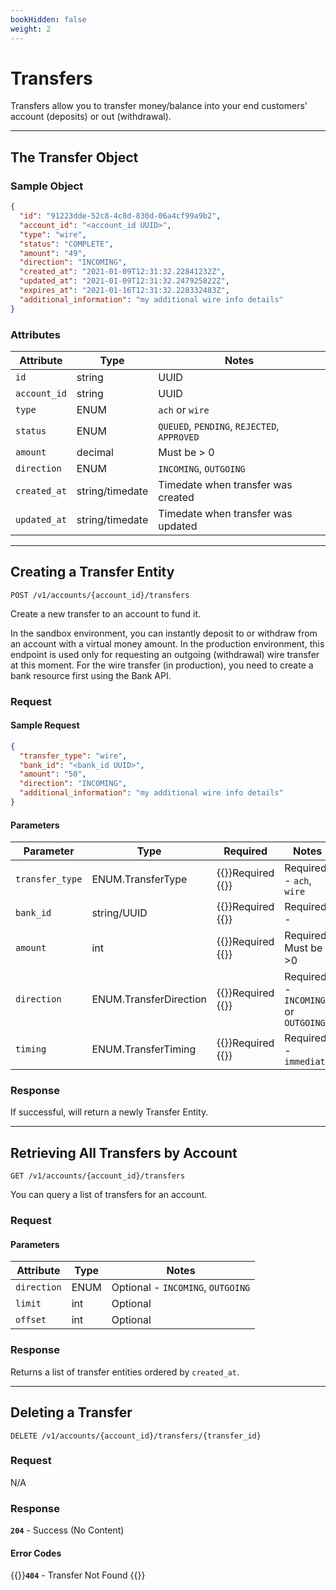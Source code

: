 ```yaml
---
bookHidden: false
weight: 2
---
```


# Transfers

Transfers allow you to transfer money/balance into your end customers' account (deposits) or out (withdrawal).

---

## The Transfer Object

### Sample Object

```json
{
  "id": "91223dde-52c8-4c8d-830d-06a4cf99a9b2",
  "account_id": "<account_id UUID>",
  "type": "wire",
  "status": "COMPLETE",
  "amount": "49",
  "direction": "INCOMING",
  "created_at": "2021-01-09T12:31:32.22841232Z",
  "updated_at": "2021-01-09T12:31:32.247925822Z",
  "expires_at": "2021-01-16T12:31:32.228332483Z",
  "additional_information": "my additional wire info details"
}
```

### Attributes

| Attribute    | Type            | Notes                                       |
| ------------ | --------------- | ------------------------------------------- |
| `id`         | string          | UUID                                        |
| `account_id` | string          | UUID                                        |
| `type`       | ENUM            | `ach` or `wire`                             |
| `status`     | ENUM            | `QUEUED`, `PENDING`, `REJECTED`, `APPROVED` |
| `amount`     | decimal         | Must be > 0                                 |
| `direction`  | ENUM            | `INCOMING`, `OUTGOING`                      |
| `created_at` | string/timedate | Timedate when transfer was created          |
| `updated_at` | string/timedate | Timedate when transfer was updated          |

---

## Creating a Transfer Entity

`POST /v1/accounts/{account_id}/transfers`

Create a new transfer to an account to fund it.

In the sandbox environment, you can instantly deposit to or withdraw from an account with a virtual money amount. In the production environment, this endpoint is used only for requesting an outgoing (withdrawal) wire transfer at this moment. For the wire transfer (in production), you need to create a bank resource first using the Bank API.

### Request

#### Sample Request

```json
{
  "transfer_type": "wire",
  "bank_id": "<bank_id UUID>",
  "amount": "50",
  "direction": "INCOMING",
  "additional_information": "my additional wire info details"
}
```

#### Parameters

| Parameter       | Type                   | Required                              | Notes                               |
| --------------- | ---------------------- | ------------------------------------- | ----------------------------------- |
| `transfer_type` | ENUM.TransferType      | {{<hint danger>}}Required {{</hint>}} | Required - `ach`, `wire`            |
| `bank_id`       | string/UUID            | {{<hint danger>}}Required {{</hint>}} | Required -                          |
| `amount`        | int                    | {{<hint danger>}}Required {{</hint>}} | Required. Must be >0                |
| `direction`     | ENUM.TransferDirection | {{<hint danger>}}Required {{</hint>}} | Required - `INCOMING` or `OUTGOING` |
| `timing`        | ENUM.TransferTiming    | {{<hint danger>}}Required {{</hint>}} | Required - `immediate`              |

### Response

If successful, will return a newly Transfer Entity.

---

## Retrieving All Transfers by Account

`GET /v1/accounts/{account_id}/transfers`

You can query a list of transfers for an account.

### Request

#### Parameters

| Attribute   | Type | Notes                             |
| ----------- | ---- | --------------------------------- |
| `direction` | ENUM | Optional - `INCOMING`, `OUTGOING` |
| `limit`     | int  | Optional                          |
| `offset`    | int  | Optional                          |

### Response

Returns a list of transfer entities ordered by `created_at`.

---

## Deleting a Transfer

`DELETE /v1/accounts/{account_id}/transfers/{transfer_id}`

### Request

N/A

### Response

**`204`** - Success (No Content)

#### Error Codes

{{<hint warning>}}**`404`** - Transfer Not Found {{</hint>}}

&nbsp;
